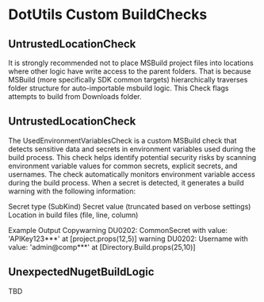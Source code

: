 # DotUtils Custom BuildChecks

## UntrustedLocationCheck
It is strongly recommended not to place MSBuild project files into locations where other logic have write access to the parent folders.
That is because MSBuild (more specifically SDK common targets) hierarchically traverses folder structure for auto-importable msbuild logic.
This Check flags attempts to build from Downloads folder.

## UntrustedLocationCheck
The UsedEnvironmentVariablesCheck is a custom MSBuild check that detects sensitive data and secrets in environment variables used during the build process. This check helps identify potential security risks by scanning environment variable values for common secrets, explicit secrets, and usernames.
The check automatically monitors environment variable access during the build process. When a secret is detected, it generates a build warning with the following information:

Secret type (SubKind)
Secret value (truncated based on verbose settings)
Location in build files (file, line, column)

Example Output
Copywarning DU0202: CommonSecret with value: 'APIKey123***' at [project.props(12,5)]
warning DU0202: Username with value: 'admin@comp***' at [Directory.Build.props(25,10)]

## UnexpectedNugetBuildLogic
TBD
